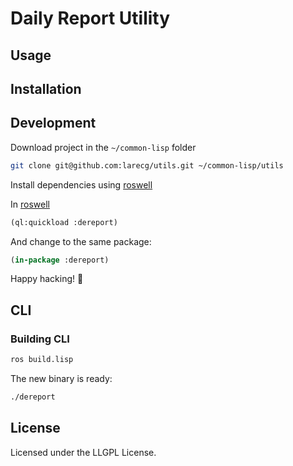 # Daily Report Utility

## Usage

## Installation

## Development

Download project in the `~/common-lisp` folder

```sh
git clone git@github.com:larecg/utils.git ~/common-lisp/utils
```

Install dependencies using [roswell](https://roswell.github.io)

In [roswell](https://roswell.github.io)

```lisp
(ql:quickload :dereport)
```

And change to the same package:

```lisp
(in-package :dereport)
```

Happy hacking! :rocket:

## CLI

### Building CLI

```sh
ros build.lisp
```

The new binary is ready:

```sh
./dereport
```

## License

Licensed under the LLGPL License.
